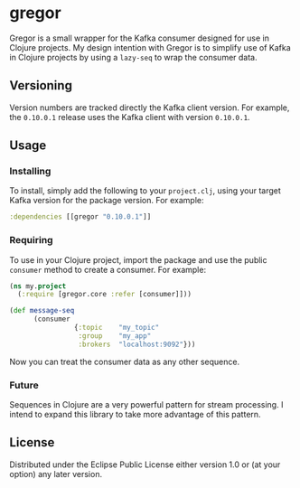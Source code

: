 # gregor

Gregor is a small wrapper for the Kafka consumer designed for use in Clojure projects. My design intention with Gregor is to simplify use of Kafka in Clojure projects by using a `lazy-seq` to wrap the consumer data.

## Versioning

Version numbers are tracked directly the Kafka client version. For example, the `0.10.0.1` release uses the Kafka client with version `0.10.0.1`.

## Usage

### Installing

To install, simply add the following to your `project.clj`, using your target Kafka version for the package version. For example:

```clojure
:dependencies [[gregor "0.10.0.1"]]
```

### Requiring

To use in your Clojure project, import the package and use the public `consumer` method to create a consumer. For example:

```clojure
(ns my.project
  (:require [gregor.core :refer [consumer]]))

(def message-seq
      (consumer
                {:topic    "my_topic"
                 :group    "my_app"
                 :brokers  "localhost:9092"}))
```

Now you can treat the consumer data as any other sequence.

### Future

Sequences in Clojure are a very powerful pattern for stream processing. I intend to expand this library to take more advantage of this pattern.

## License

Distributed under the Eclipse Public License either version 1.0 or (at
your option) any later version.
